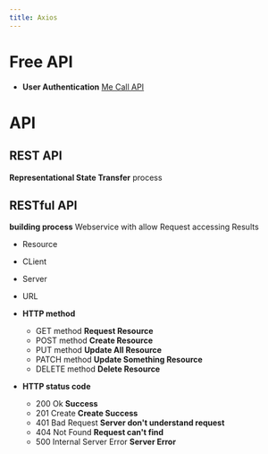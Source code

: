 ```yaml
---
title: Axios
---
```


# Free API

- **User Authentication** [Me Call API](https://mecallapi.com/)

# API

## REST API

**Representational State Transfer** process

## RESTful API

**building process** Webservice with allow Request accessing Results

- Resource
- CLient
- Server
- URL

- **HTTP method**

  - GET method **Request Resource**
  - POST method **Create Resource**
  - PUT method **Update All Resource**
  - PATCH method **Update Something Resource**
  - DELETE method **Delete Resource**

- **HTTP status code**
  - 200 Ok **Success**
  - 201 Create **Create Success**
  - 401 Bad Request **Server don't understand request**
  - 404 Not Found **Request can't find**
  - 500 Internal Server Error **Server Error**
